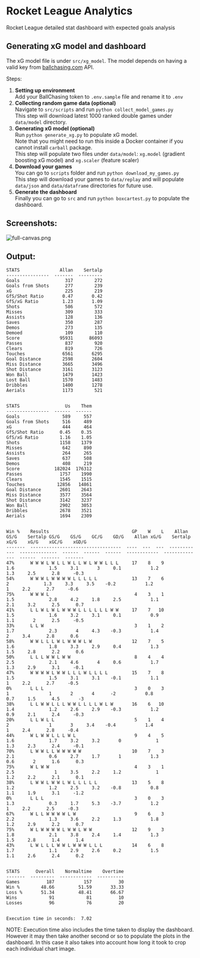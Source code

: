 # Rocket League Analytics
Rocket League detailed stat dashboard with expected goals analysis

## Generating xG model and dashboard

The xG model file is under `src/xg_model`.
The model depends on having a valid key from [ballchasing.com]() API.

Steps:
1. **Setting up environment**  
   Add your BallChasing token to `.env.sample` file and rename it to `.env`
2. **Collecting random game data (optional)**  
   Navigate to `src/scripts` and run `python collect_model_games.py`  
   This step will download latest 1000 ranked double games under `data/model` directory.
3. **Generating xG model (optional)**  
   Run `python generate_xg.py` to populate xG model.  
   Note that you might need to run this inside a Docker container if you cannot install `carball` package.  
   This step will populate two files under `data/model`: `xg.model` (gradient boosting xG model) and `xg.scaler` (feature scaler)
4. **Download your games**  
   You can go to `scripts` folder and run `python download_my_games.py`  
   This step will download your games to `data/replay` and will populate `data/json` and `data/dataframe` directories for future use.
5. **Generate the dashboard**  
   Finally you can go to `src` and run `python boxcartest.py` to populate the dashboard.

## Screenshots:
![full-canvas.png](https://raw.githubusercontent.com/sertalpbilal/rocket_league_analytics/main/full-canvas.png)

## Output:
```
STATS               Allan    Sertalp
----------------  -------  ---------
Goals                 317        272
Goals from Shots      277        239
xG                    225        219
GfS/Shot Ratio       0.47       0.42
GfS/xG Ratio         1.23       1.09
Shots                 586        572
Misses                309        333
Assists               128        136
Saves                 350        287
Demos                 273        135
Demoed                109        110
Score               95931      86093
Passes                837        920
Clears                819        726
Touches              6561       6295
Goal Distance        2598       2604
Miss Distance        3665       3496
Shot Distance        3161       3123
Won Ball             1479       1423
Lost Ball            1570       1483
Dribbles             1400       1278
Aerials              1173        521


STATS                 Us    Them
----------------  ------  ------
Goals                589     557
Goals from Shots     516     489
xG                   444     464
GfS/Shot Ratio      0.45    0.35
GfS/xG Ratio        1.16    1.05
Shots               1158    1379
Misses               642     890
Assists              264     265
Saves                637     508
Demos                408     219
Score             182024  176312
Passes              1757    1990
Clears              1545    1515
Touches            12856   14861
Goal Distance       2601    2643
Miss Distance       3577    3564
Shot Distance       3142    3237
Won Ball            2902    3053
Dribbles            2678    3521
Aerials             1694    2309


Win %    Results                               GP    W    L    Allan GS/G    Sertalp GS/G    GS/G    GC/G    GD/G    Allan xG/G    Sertalp xG/G    xG/G    xGC/G    xGD/G
-------  ----------------------------------  ----  ---  ---  ------------  --------------  ------  ------  ------  ------------  --------------  ------  -------  -------
47%      W W W L W L L W L L W L W W L L L     17    8    9           1.6             1.5     3.1       3     0.1           1.2             1.3     2.5      2.8     -0.3
54%      W W W L W W W W L L L L L             13    7    6             2             1.3     3.3     3.5    -0.2           1.2               1     2.2      2.7     -0.6
75%      W W W L                                4    3    1           1.5             2.8     4.2     1.8     2.5           1.1             2.1     3.2      2.5      0.7
41%      L L W L W L W W W L L L L L L W W     17    7   10           1.5             1.6     3.2     3.1     0.1           0.9             1.1       2      2.5     -0.5
33%      L L W                                  3    1    2           1.7             2.3       4     4.3    -0.3           1.4               2     3.4      2.8      0.6
58%      W W L L L W L W W W L W               12    7    5           1.6             1.8     3.3     2.9     0.4           1.3             1.5     2.8      2.2      0.6
50%      L L L W W L W W                        8    4    4           2.5             2.1     4.6       4     0.6           1.7             1.3     2.9      3.1     -0.1
47%      W W W W L W W L L L W L L L L         15    7    8           1.5             1.5     3.1     3.1    -0.1           1.1               1     2.2      2.7     -0.5
0%       L L L                                  3    0    3             1               1       2       4      -2           0.8             0.7     1.5      4.5       -3
38%      L L W W L L L W W L L L L W L W       16    6   10           1.4             1.2     2.6     2.9    -0.3           1.2             0.9     2.1      2.4     -0.3
20%      L L W L L                              5    1    4             2               1       3     3.4    -0.4           1.4               1     2.4      2.8     -0.4
44%      W L W W L L L W L                      9    4    5           1.6             1.7     3.2     3.2       0             1             1.3     2.3      2.4     -0.1
70%      L W W L L W W W W W                   10    7    3           2.1             0.6     2.7     1.7       1           1.3             0.6       2      1.6      0.3
75%      W L W W                                4    3    1           2.5               1     3.5     2.2     1.2             1             1.2     2.2      2.1      0.1
38%      L W W L W W L W L L L L L             13    5    8           1.2             1.2     2.5     3.2    -0.8           0.8             1.1     1.9      3.1     -1.2
0%       L L L                                  3    0    3           1.3             0.3     1.7     5.3    -3.7           1.2               1     2.2      2.5     -0.3
67%      W L L W W W W L W                      9    6    3           2.2             1.3     3.6     2.2     1.3           1.8             1.2     2.9      2.2      0.7
75%      W L W W W W L W W L W W               12    9    3           1.8             2.1     3.8     2.4     1.4           1.3             1.5     2.8      1.4      1.4
43%      L W L L L W W L W W W L L L           14    6    8           1.7             1.1     2.9     2.6     0.2           1.5             1.1     2.6      2.4      0.2


STATS      Overall    Normaltime    Overtime
-------  ---------  ------------  ----------
Games          187           157          30
Win %        48.66         51.59       33.33
Loss %       51.34         48.41       66.67
Wins            91            81          10
Losses          96            76          20


Execution time in seconds:  7.02
```

NOTE: Execution time also includes the time taken to display the dashboard. However it may then take another second or so to populate the plots in the dashboard. In this case it also takes into account how long it took to crop each individual chart image.
